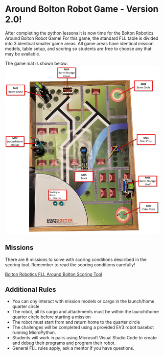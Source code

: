 # Around Bolton Robot Game - Version 2.0!


After completing the python lessons it is now time for the  Bolton Robotics Around Bolton Robot Game!  For this game, the standard FLL table is divided into 3 identical smaller game areas.
All game areas have identical mission models, table setup, and scoring so students are free to choose any that may be available.

The game mat is shown below:
![Around Bolton Game Mat](../images/game_mat/spring_training_2024.jpg)

## Missions
There are 8 missions to solve with scoring conditions described in the scoring tool.  Remember to read the scoring conditions carefully!

[Bolton Robotics FLL Around Bolton Scoring Tool](https://fssfll.github.io/fssfll/spike/FLL-scorer/)

## Additional Rules
 * You can ony interact with mission models or cargo in the launch/home quarter circle
 * The robot, all its cargo and attachments must be within the launch/home quarter circle before starting a mission
 * The robot must start from and return home to the quarter circle
 * The challenges will be completed using a provided EV3 robot basebot running MicroPython.    
 * Students will work in pairs using Microsoft Visual Studio Code to create and debug their programs and program their robot. 
 * General FLL rules apply, ask a mentor if you have questions.
